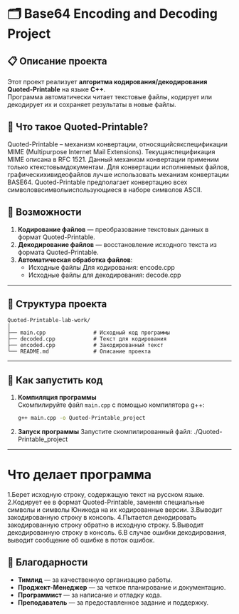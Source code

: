 # 🗂️ Base64 Encoding and Decoding Project

## 📋 Описание проекта
Этот проект реализует **алгоритма кодирования/декодирования Quoted-Printable** на языке **C++**.  
Программа автоматически читает текстовые файлы, кодирует или декодирует их и сохраняет результаты в новые файлы.

## 🔎 Что такое Quoted-Printable?
Quoted-Printable – механизм конвертации, относящийсякспецификации MIME (Multipurpose Internet Mail Extensions). Текущаяспецификация MIME описана в RFC 1521.
Данный механизм конвертации применим только ктекстовымдокументам.
Для конвертации исполняемых файлов, графическихивидеофайлов лучше использовать механизм конвертации BASE64.
Quoted-Printable предполагает конвертацию всех символоввсимволыиспользующиеся в наборе символов ASCII.

## 🚀 Возможности
1. **Кодирование файлов** — преобразование текстовых данных в формат Quoted-Printable.
2. **Декодирование файлов** — восстановление исходного текста из формата Quoted-Printable.
3. **Автоматическая обработка файлов**:
   - Исходные файлы Для кодирования: encode.cpp
   - Исходные файлы для декодирования: decode.cpp
---
## 📂 Структура проекта

```plaintext
Quoted-Printable-lab-work/
│
├── main.cpp               # Исходный код программы
├── decoded.cpp            # Текст для кодирования
├── encoded.cpp            # Закодированный текст
└── README.md              # Описание проекта
```
---
## 🚀 Как запустить код
1. **Компиляция программы**  
   Скомпилируйте файл `main.cpp` с помощью компилятора g++:
   ```bash
   g++ main.cpp -o Quoted-Printable_project
2. **Запуск программы**
   Запустите скомпилированный файл:
   ./Quoted-Printable_project 
---
# Что делает программа
1.Берет исходную строку, содержащую текст на русском языке.
2.Кодирует ее в формат Quoted-Printable, заменяя специальные символы и символы Юникода на их кодированные версии.
3.Выводит закодированную строку в консоль.
4.Пытается декодировать закодированную строку обратно в исходную строку.
5.Выводит декодированную строку в консоль.
6.В случае ошибки декодирования, выводит сообщение об ошибке в поток ошибок.
## 🙌 Благодарности

- **Тимлид** — за качественную организацию работы.
- **Проджект-Менеджер** — за четкое планирование и документацию.
- **Программист** — за написание и отладку кода.
- **Преподаватель** — за предоставленное задание и поддержку.
